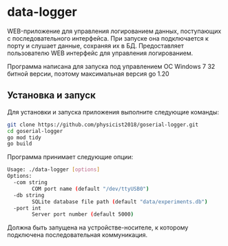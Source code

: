 # data-logger

WEB-приложение для управления логированием данных, поступающих с
последовательного интерфейса. При запуске она подключается к порту и слушает данные,
сохраняя их в БД. Предоставляет пользователю WEB интерфейс для управления логированием.

Программа написана для запуска под управлением ОС Windows 7 32 битной версии,
поэтому максимальная версия go 1.20


## Установка и запуск

Для установки и запуска приложения выполните следующие команды:

```bash
git clone https://github.com/physicist2018/goserial-logger.git
cd goserial-logger
go mod tidy
go build
```

Программа принимает следующие опции:

```bash
Usage: ./data-logger [options]
Options:
  -com string
    	COM port name (default "/dev/ttyUSB0")
  -db string
    	SQLite database file path (default "data/experiments.db")
  -port int
    	Server port number (default 5000)
```

Должна быть запущена на устройстве-носителе, к которому подключена последовательная коммуникация.
